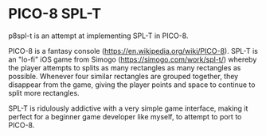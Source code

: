 # PICO-8 SPL-T

p8spl-t is an attempt at implementing SPL-T in PICO-8.

PICO-8 is a fantasy console (https://en.wikipedia.org/wiki/PICO-8). SPL-T is an "lo-fi" iOS game from Simogo (https://simogo.com/work/spl-t/) whereby the player attempts to splits as many rectangles as many rectangles as possible. Whenever four similar rectangles are grouped together, they disappear from the game, giving the player points and space to continue to split more rectangles.

SPL-T is ridulously addictive with a very simple game interface, making it perfect for a beginner game developer like myself, to attempt to port to PICO-8.